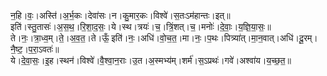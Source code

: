 

  
न॒हि।वः॒।अस्ति॑।अ॒र्भ॒कः।देवा॑सः।न।कु॒मार॒कः।विश्वे॑।स॒तःऽम॑हान्तः।इत्॥  
इति॑।स्तु॒तासः॑।अ॒स॒थ॒।रि॒शा॒द॒सः॒।ये।स्थ।त्रयः॑।च॒।त्रिं॒शत्।च॒।मनोः॑।दे॒वाः॒।य॒ज्ञि॒या॒सः॒॥  
ते।नः॒।त्रा॒ध्व॒म्।ते॒।अ॒व॒त॒।ते।ऊँ॒ इति॑।नः॒।अधि॑।वो॒च॒त॒।मा।नः॒।प॒थः।पित्र्या॑त्।मा॒न॒वात्।अधि॑।दू॒रम्।नै॒ष्ट॒।प॒रा॒ऽवतः॑॥  
ये।दे॒वा॒सः॒।इ॒ह।स्थन॑।विश्वे॑।वै॒श्वा॒न॒राः।उ॒त।अ॒स्मभ्य॑म्।शर्म॑।स॒ऽप्रथः॑।गवे॑।अश्वा॑य।य॒च्छ॒त॒॥  
